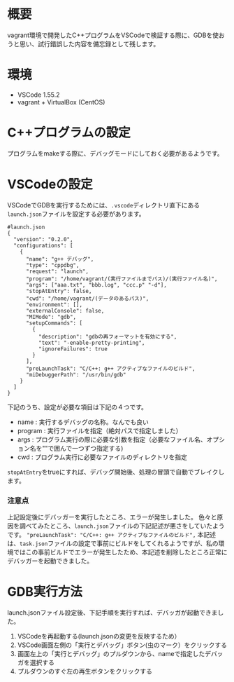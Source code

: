 <!--
title:   VSCodeでC++プログラムのデバッグを行う
tags:    C++,VSCode,gdb
id:      d7771ab8c92f055373c9
private: false
-->
# 概要
vagrant環境で開発したC++プログラムをVSCodeで検証する際に、GDBを使おうと思い、試行錯誤した内容を備忘録として残します。

# 環境
- VSCode 1.55.2
- vagrant + VirtualBox (CentOS)

# C++プログラムの設定
プログラムをmakeする際に、デバッグモードにしておく必要があるようです。

# VSCodeの設定
VSCodeでGDBを実行するためには、`.vscode`ディレクトリ直下にある`launch.json`ファイルを設定する必要があります。

```
#launch.json
{
  "version": "0.2.0",
  "configurations": [
    {
      "name": "g++ デバッグ",
      "type": "cppdbg",
      "request": "launch",
      "program": "/home/vagrant/(実行ファイルまでパス)/(実行ファイル名)",
      "args": ["aaa.txt", "bbb.log", "ccc.p" "-d"],
      "stopAtEntry": false,
      "cwd": "/home/vagrant/(データのあるパス)",
      "environment": [],
      "externalConsole": false,
      "MIMode": "gdb",
      "setupCommands": [
        {
          "description": "gdbの再フォーマットを有効にする",
          "text": "-enable-pretty-printing",
          "ignoreFailures": true
        }
      ],
      "preLaunchTask": "C/C++: g++ アクティブなファイルのビルド",
      "miDebuggerPath": "/usr/bin/gdb"
    }
  ]
}
```

下記のうち、設定が必要な項目は下記の４つです。

- name : 実行するデバッグの名称。なんでも良い
- program : 実行ファイルを指定（絶対パスで指定しました）
- args : プログラム実行の際に必要な引数を指定（必要なファイル名、オプション名を""で囲んで一つずつ指定する)
- cwd : プログラム実行に必要なファイルのディレクトリを指定

`stopAtEntry`をtrueにすれば、デバッグ開始後、処理の冒頭で自動でブレイクします。

### 注意点
上記設定後にデバッガーを実行したところ、エラーが発生しました。
色々と原因を調べてみたところ、`launch.json`ファイルの下記記述が悪さをしていたようです。
`"preLaunchTask": "C/C++: g++ アクティブなファイルのビルド",`
本記述は、`task.json`ファイルの設定で事前にビルドをしてくれるようですが、私の環境ではこの事前ビルドでエラーが発生したため、本記述を削除したところ正常にデバッガーを起動できました。

# GDB実行方法

launch.jsonファイル設定後、下記手順を実行すれば、デバッガが起動できました。
1. VSCodeを再起動する(launch.jsonの変更を反映するため）
2. VSCode画面左側の「実行とデバッグ」ボタン(虫のマーク）をクリックする
3. 画面左上の「実行とデバッグ」のプルダウンから、nameで指定したデバッガを選択する
4. プルダウンのすぐ左の再生ボタンをクリックする